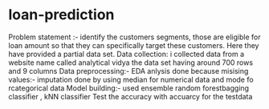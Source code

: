 # loan-prediction

Problem statement :-
       identify the customers segments, 
       those are eligible for loan amount so that they can specifically target these customers. 
       Here they have provided a partial data set.
Data collection:
      i collected data from a website name called analytical vidya 
      the data set having around 700 rows and 9 columns
Data preprocessing:-
      EDA anlysis done because
         misising values:- imputation done by using median for numerical data and mode fo rcategorical data
Model building:-
      used ensemble random forestbagging classifier , kNN classifier 
Test the accuracy with accuarcy for the testdata

